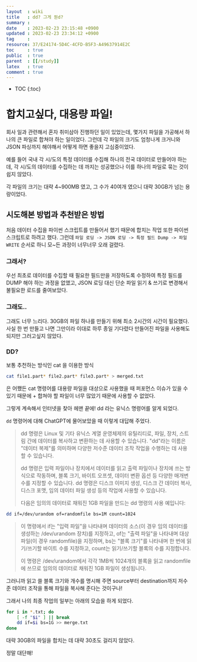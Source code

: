 ```yaml
---
layout  : wiki
title   : dd? 그게 뭔d? 
summary : 
date    : 2023-02-23 23:15:48 +0900
updated : 2023-02-23 23:34:12 +0900
tag     : 
resource: 37/E24174-5D4C-4CFD-B5F3-A49637914E2C
toc     : true
public  : true
parent  : [[/study]] 
latex   : true 
comment : true
---
```

* TOC
{:toc}

# 합치고싶다, 대용량 파일!
회사 일과 관련해서 혼자 취미삼아 진행하던 일이 있었는데, 몇가지 파일을 가공해서 하나의 큰 파일로 합쳐야 하는 일이었다. 그런데 각 파일의 크기도 엄청나게 크거니와 JSON 파싱까지 해야해서 어떻게 하면 좋을지 고심중이었다.

예를 들어 국내 각 시/도의 특정 데이터를 수집해 하나의 전국 데이터로 만들어야 하는데, 각 시/도의 데이터를 수집하는 데 까지는 성공했으나 이를 하나의 파일로 묶는 것이 쉽지 않았다.

각 파일의 크기는 대략 4~900MB 였고, 그 수가 40여개 였으니 대략 30GB가 넘는 용량이었다.

## 시도해본 방법과 추천받은 방법

처음 데이터 수집을 파이썬 스크립트를 만들어서 했기 때문에 합치는 작업 또한 파이썬 스크립트로 하려고 했다. 그런데 `파일 로딩 -> JSON 로딩 -> 특정 필드 Dump -> 파일 WRITE` 순서로 하니 모~든 과정이 너무너무 오래 걸렸다.

### 그래서?
우선 최초로 데이터를 수집할 때 필요한 필드만을 저장하도록 수정하여 특정 필드를 DUMP 해야 하는 과정을 없앴고, JSON 로딩 대신 단순 파일 읽기 & 쓰기로 변경해서 불필요한 로드를 줄여보았다.

### 그래도..
그래도 너무 느리다. 30GB의 파일 하나를 만들기 위해 최소 2시간의 시간이 필요했다. 사실 한 번 만들고 나면 그만이라 이대로 하루 종일 기다렸다 만들어진 파일을 사용해도 되지만 그러고싶지 않았다.

### DD?
보통 추천하는 방식인 cat 을 이용한 방식

```bash
cat file1.part* file2.part* file3.part* > merged.txt
```
은 어쨌든 cat 명령어를 대용량 파일을 대상으로 사용했을 때 퍼포먼스 이슈가 있을 수 있기 때문에 + 합쳐야 할 파일이 너무 많았기 때문에 사용할 수 없었다. 

그렇게 계속해서 인터넷을 찾아 헤맨 끝에! dd 라는 유닉스 명령어를 알게 되었다.

`dd` 명령어에 대해 ChatGPT에 물어보았을 때 이렇게 대답해 주었다.
> dd 명령은 Linux 및 기타 유닉스 계열 운영체제의 유틸리티로, 파일, 장치, 스트림 간에 데이터를 복사하고 변환하는 데 사용할 수 있습니다. "dd"라는 이름은 "데이터 복제"를 의미하며 다양한 저수준 데이터 조작 작업을 수행하는 데 사용할 수 있습니다.
>
>dd 명령은 입력 파일이나 장치에서 데이터를 읽고 출력 파일이나 장치에 쓰는 방식으로 작동하며, 블록 크기, 바이트 오프셋, 데이터 변환 옵션 등 다양한 매개변수를 지정할 수 있습니다. dd 명령은 디스크 이미지 생성, 디스크 간 데이터 복사, 디스크 포맷, 임의 데이터 파일 생성 등의 작업에 사용할 수 있습니다.
>
>다음은 임의의 데이터로 채워진 1GB 파일을 만드는 dd 명령의 사용 예입니다:

```bash
dd if=/dev/urandom of=randomfile bs=1M count=1024
```
> 이 명령에서 if는 "입력 파일"을 나타내며 데이터의 소스(이 경우 임의 데이터를 생성하는 /dev/urandom 장치)를 지정하고, of는 "출력 파일"을 나타내며 대상 파일(이 경우 randomfile)을 지정하며, bs는 "블록 크기"를 나타내며 한 번에 읽기/쓰기할 바이트 수를 지정하고, count는 읽기/쓰기할 블록의 수를 지정합니다.
>
> 이 명령은 /dev/urandom에서 각각 1MB씩 1024개의 블록을 읽고 randomfile에 쓰므로 임의의 데이터로 채워진 1GB 파일이 생성됩니다.

그러니까 읽고 쓸 블록 크기와 개수를 명시해 주면 source부터 destination까지 저수준 데이터 조작을 통해 파일을 복사해 준다는 것이구나!

그래서 나의 최종 작업의 일부는 아래의 모습을 하게 되었다.

```bash
for i in *.txt; do
    [ -f "$i" ] || break
    dd if=$i bs=1G >> merge.txt
done
```

대략 30GB의 파일을 합치는 데 대략 30초도 걸리지 않았다.

정말 대단해!
